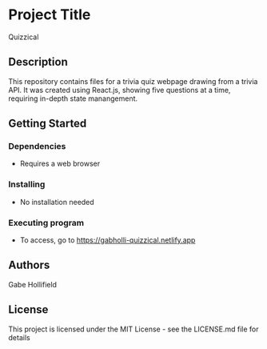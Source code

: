 # Project Title
Quizzical

## Description
This repository contains files for a trivia quiz webpage drawing from a trivia API.
It was created using React.js, showing five questions at a time, requiring in-depth state manangement.

## Getting Started
### Dependencies
- Requires a web browser
### Installing
- No installation needed
### Executing program
- To access, go to https://gabholli-quizzical.netlify.app

## Authors
Gabe Hollifield

## License
This project is licensed under the MIT License - see the LICENSE.md file for details
